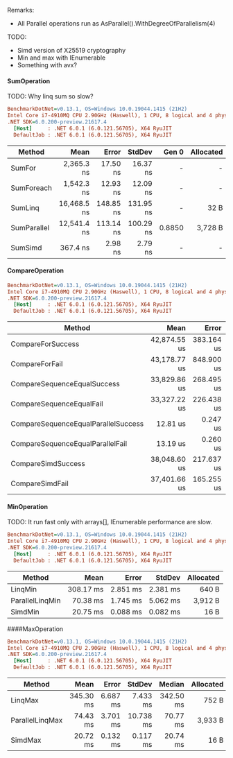 Remarks:
* All Parallel operations run as AsParallel().WithDegreeOfParallelism(4)

TODO:
* Simd version of X25519 cryptography
* Min and max with IEnumerable<T>
* Something with avx?

#### SumOperation

TODO: Why linq sum so slow?

``` ini
BenchmarkDotNet=v0.13.1, OS=Windows 10.0.19044.1415 (21H2)
Intel Core i7-4910MQ CPU 2.90GHz (Haswell), 1 CPU, 8 logical and 4 physical cores
.NET SDK=6.0.200-preview.21617.4
  [Host]     : .NET 6.0.1 (6.0.121.56705), X64 RyuJIT
  DefaultJob : .NET 6.0.1 (6.0.121.56705), X64 RyuJIT
```

|      Method |        Mean |     Error |    StdDev |  Gen 0 | Allocated |
|------------ |------------:|----------:|----------:|-------:|----------:|
|      SumFor |  2,365.3 ns |  17.50 ns |  16.37 ns |      - |         - |
|  SumForeach |  1,542.3 ns |  12.93 ns |  12.09 ns |      - |         - |
|     SumLinq | 16,468.5 ns | 148.85 ns | 131.95 ns |      - |      32 B |
| SumParallel | 12,541.4 ns | 113.14 ns | 100.29 ns | 0.8850 |   3,728 B |
|     SumSimd |    367.4 ns |   2.98 ns |   2.79 ns |      - |         - |

#### CompareOperation

``` ini
BenchmarkDotNet=v0.13.1, OS=Windows 10.0.19044.1415 (21H2)
Intel Core i7-4910MQ CPU 2.90GHz (Haswell), 1 CPU, 8 logical and 4 physical cores
.NET SDK=6.0.200-preview.21617.4
  [Host]     : .NET 6.0.1 (6.0.121.56705), X64 RyuJIT
  DefaultJob : .NET 6.0.1 (6.0.121.56705), X64 RyuJIT
```

|                              Method |         Mean |      Error |       StdDev |  Gen 0 |  Gen 1 | Allocated |
|------------------------------------ |-------------:|-----------:|-------------:|-------:|-------:|----------:|
|                   CompareForSuccess | 42,874.55 us | 383.164 us |   319.960 us |      - |      - |      57 B |
|                      CompareForFail | 43,178.77 us | 848.900 us | 1,010.555 us |      - |      - |      40 B |
|         CompareSequenceEqualSuccess | 33,829.86 us | 268.495 us |   298.432 us |      - |      - |      34 B |
|            CompareSequenceEqualFail | 33,327.22 us | 226.438 us |   200.731 us |      - |      - |      32 B |
| CompareSequenceEqualParallelSuccess |     12.81 us |   0.247 us |     0.294 us | 6.6833 |      - |  27,009 B |
|    CompareSequenceEqualParallelFail |     13.19 us |   0.260 us |     0.405 us | 6.7596 | 0.0305 |  27,245 B |
|                  CompareSimdSuccess | 38,048.60 us | 217.637 us |   169.917 us |      - |      - |      34 B |
|                     CompareSimdFail | 37,401.66 us | 165.255 us |   146.494 us |      - |      - |      34 B |

#### MinOperation

TODO: It run fast only with arrays[], IEnumerable<T> performance are slow.

``` ini
BenchmarkDotNet=v0.13.1, OS=Windows 10.0.19044.1415 (21H2)
Intel Core i7-4910MQ CPU 2.90GHz (Haswell), 1 CPU, 8 logical and 4 physical cores
.NET SDK=6.0.200-preview.21617.4
  [Host]     : .NET 6.0.1 (6.0.121.56705), X64 RyuJIT
  DefaultJob : .NET 6.0.1 (6.0.121.56705), X64 RyuJIT
```

|          Method |      Mean |    Error |   StdDev | Allocated |
|---------------- |----------:|---------:|---------:|----------:|
|         LinqMin | 308.17 ms | 2.851 ms | 2.381 ms |     640 B |
| ParallelLinqMin |  70.38 ms | 1.745 ms | 5.062 ms |   3,912 B |
|         SimdMin |  20.75 ms | 0.088 ms | 0.082 ms |      16 B |

####MaxOperation

``` ini
BenchmarkDotNet=v0.13.1, OS=Windows 10.0.19044.1415 (21H2)
Intel Core i7-4910MQ CPU 2.90GHz (Haswell), 1 CPU, 8 logical and 4 physical cores
.NET SDK=6.0.200-preview.21617.4
  [Host]     : .NET 6.0.1 (6.0.121.56705), X64 RyuJIT
  DefaultJob : .NET 6.0.1 (6.0.121.56705), X64 RyuJIT
```

|          Method |      Mean |    Error |    StdDev |    Median | Allocated |
|---------------- |----------:|---------:|----------:|----------:|----------:|
|         LinqMax | 345.30 ms | 6.687 ms |  7.433 ms | 342.50 ms |     752 B |
| ParallelLinqMax |  74.43 ms | 3.701 ms | 10.738 ms |  70.77 ms |   3,933 B |
|         SimdMax |  20.72 ms | 0.132 ms |  0.117 ms |  20.74 ms |      16 B |




